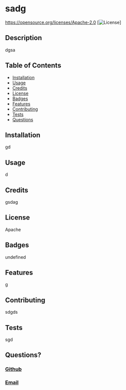 # sadg
  https://opensource.org/licenses/Apache-2.0
  [![License](https://img.shields.io/badge/License-Apache_2.0-blue.svg)]

  ## Description
  dgsa

  ## Table of Contents
  * [Installation](#installation)
  * [Usage](#usage)
  * [Credits](#credits)
  * [License](#license)
  * [Badges](#badges)
  * [Features](#features)
  * [Contributing](#contributing)
  * [Tests](#tests)
  * [Questions](#questions)
  
  ## Installation
  gd
  ## Usage
  d
  ## Credits
  gsdag
  ## License
  Apache
  ## Badges
  undefined 
  ## Features
  g
  ## Contributing
  sdgds
  ## Tests
  sgd
  ## Questions?
  ### [Github](https://github.com/aag)
  ### [Email](sdgsda)
